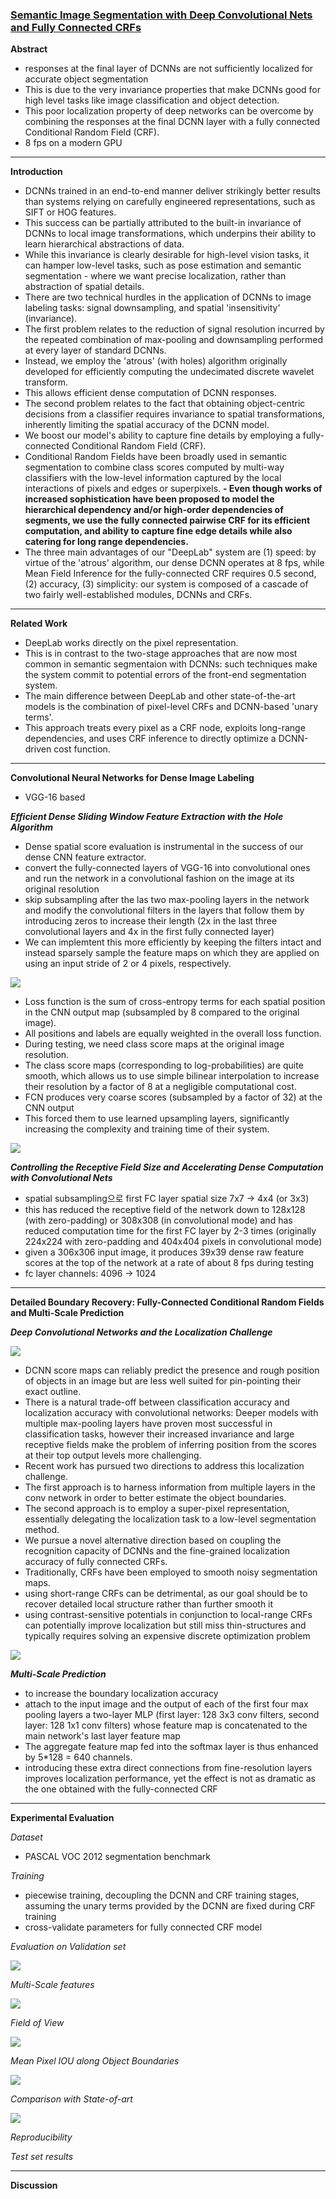 ### [Semantic Image Segmentation with Deep Convolutional Nets and Fully Connected CRFs](https://arxiv.org/pdf/1412.7062)

**Abstract**
- responses at the final layer of DCNNs are not sufficiently localized for accurate object segmentation
- This is due to the very invariance properties that make DCNNs good for high level tasks like image classification and object detection.
- This poor localization property of deep networks can be overcome by combining the responses at the final DCNN layer with a fully connected Conditional Random Field (CRF).
- 8 fps on a modern GPU
---

**Introduction**
- DCNNs trained in an end-to-end manner deliver strikingly better results than systems relying on carefully engineered representations, such as SIFT or HOG features.
- This success can be partially attributed to the built-in invariance of DCNNs to local image transformations, which underpins their ability to learn hierarchical abstractions of data.
- While this invariance is clearly desirable for high-level vision tasks, it can hamper low-level tasks, such as pose estimation and semantic segmentation - where we want precise localization, rather than abstraction of spatial details.
- There are two technical hurdles in the application of DCNNs to image labeling tasks: signal downsampling, and spatial 'insensitivity' (invariance).
- The first problem relates to the reduction of signal resolution incurred by the repeated combination of max-pooling and downsampling performed at every layer of standard DCNNs.
- Instead, we employ the 'atrous' (with holes) algorithm originally developed for efficiently computing the undecimated discrete wavelet transform.
- This allows efficient dense computation of DCNN responses.
- The second problem relates to the fact that obtaining object-centric decisions from a classifier requires invariance to spatial transformations, inherently limiting the spatial accuracy of the DCNN model.
- We boost our model's ability to capture fine details by employing a fully-connected Conditional Random Field (CRF).
- Conditional Random Fields have been broadly used in semantic segmentation to combine class scores computed by multi-way classifiers with the low-level information captured by the local interactions of pixels and edges or superpixels.
**- Even though works of increased sophistication have been proposed to model the hierarchical dependency and/or high-order dependencies of segments, we use the fully connected pairwise CRF for its efficient computation, and ability to capture fine edge details while also catering for long range dependencies.**
- The three main advantages of our "DeepLab" system are (1) speed: by virtue of the 'atrous' algorithm, our dense DCNN operates at 8 fps, while Mean Field Inference for the fully-connected CRF requires 0.5 second, (2) accuracy, (3) simplicity: our system is composed of a cascade of two fairly well-established modules, DCNNs and CRFs.
---

**Related Work**
- DeepLab works directly on the pixel representation.
- This is in contrast to the two-stage approaches that are now most common in semantic segmentaion with DCNNs: such techniques make the system commit to potential errors of the front-end segmentation system.
- The main difference between DeepLab and other state-of-the-art models is the combination of pixel-level CRFs and DCNN-based 'unary terms'.
- This approach treats every pixel as a CRF node, exploits long-range dependencies, and uses CRF inference to directly optimize a DCNN-driven cost function.
---

**Convolutional Neural Networks for Dense Image Labeling**
- VGG-16 based

**_Efficient Dense Sliding Window Feature Extraction with the Hole Algorithm_**
- Dense spatial score evaluation is instrumental in the success of our dense CNN feature extractor.
- convert the fully-connected layers of VGG-16 into convolutional ones and run the network in a convolutional fashion on the image at its original resolution
- skip subsampling after the las two max-pooling layers in the network and modify the convolutional filters in the layers that follow them by introducing zeros to increase their length (2x in the last three convolutional layers and 4x in the first fully connected layer)
- We can implemtent this more efficiently by keeping the filters intact and instead sparsely sample the feature maps on which they are applied on using an input stride of 2 or 4 pixels, respectively.

<img src="https://velog.velcdn.com/images/heayounchoi/post/89cc3653-09aa-456c-af2d-f492a8b35db5/image.png">

- Loss function is the sum of cross-entropy terms for each spatial position in the CNN output map (subsampled by 8 compared to the original image).
- All positions and labels are equally weighted in the overall loss function.
- During testing, we need class score maps at the original image resolution.
- The class score maps (corresponding to log-probabilities) are quite smooth, which allows us to use simple bilinear interpolation to increase their resolution by a factor of 8 at a negligible computational cost.
- FCN produces very coarse scores (subsampled by a factor of 32) at the CNN output
- This forced them to use learned upsampling layers, significantly increasing the complexity and training time of their system.

<img src="https://velog.velcdn.com/images/heayounchoi/post/2fa139b8-be4f-4b93-8a7e-0b55d0bd3d84/image.png">

**_Controlling the Receptive Field Size and Accelerating Dense Computation with Convolutional Nets_**
- spatial subsampling으로 first FC layer spatial size 7x7 -> 4x4 (or 3x3)
- this has reduced the receptive field of the network down to 128x128 (with zero-padding) or 308x308 (in convolutional mode) and has reduced computation time for the first FC layer by 2-3 times (originally 224x224 with zero-padding and 404x404 pixels in convolutional mode)
- given a 306x306 input image, it produces 39x39 dense raw feature scores at the top of the network at a rate of about 8 fps during testing
- fc layer channels: 4096 -> 1024
---

**Detailed Boundary Recovery: Fully-Connected Conditional Random Fields and Multi-Scale Prediction**

**_Deep Convolutional Networks and the Localization Challenge_**

<img src="https://velog.velcdn.com/images/heayounchoi/post/70a030a6-562a-41a3-af2d-d0db814c602e/image.png">

- DCNN score maps can reliably predict the presence and rough position of objects in an image but are less well suited for pin-pointing their exact outline.
- There is a natural trade-off between classification accuracy and localization accuracy with convolutional networks: Deeper models with multiple max-pooling layers have proven most successful in classification tasks, however their increased invariance and large receptive fields make the problem of inferring position from the scores at their top output levels more challenging.
- Recent work has pursued two directions to address this localization challenge.
- The first approach is to harness information from multiple layers in the conv network in order to better estimate the object boundaries.
- The second approach is to employ a super-pixel representation, essentially delegating the localization task to a low-level segmentation method.
- We pursue a novel alternative direction based on coupling the recognition capacity of DCNNs and the fine-grained localization accuracy of fully connected CRFs.
- Traditionally, CRFs have been employed to smooth noisy segmentation maps.
- using short-range CRFs can be detrimental, as our goal should be to recover detailed local structure rather than further smooth it
- using contrast-sensitive potentials in conjunction to local-range CRFs can potentially improve localization but still miss thin-structures and typically requires solving an expensive discrete optimization problem

<img src="https://velog.velcdn.com/images/heayounchoi/post/ddfd0d53-fa22-4f27-a3da-52c316738a40/image.png">

**_Multi-Scale Prediction_**
- to increase the boundary localization accuracy
- attach to the input image and the output of each of the first four max pooling layers a two-layer MLP (first layer: 128 3x3 conv filters, second layer: 128 1x1 conv filters) whose feature map is concatenated to the main network's last layer feature map
- The aggregate feature map fed into the softmax layer is thus enhanced by 5*128 = 640 channels.
- introducing these extra direct connections from fine-resolution layers improves localization performance, yet the effect is not as dramatic as the one obtained with the fully-connected CRF
---

**Experimental Evaluation**

_Dataset_
- PASCAL VOC 2012 segmentation benchmark

_Training_
- piecewise training, decoupling the DCNN and CRF training stages, assuming the unary terms provided by the DCNN are fixed during CRF training
- cross-validate parameters for fully connected CRF model

_Evaluation on Validation set_

<img src="https://velog.velcdn.com/images/heayounchoi/post/2b696917-b402-4f55-b618-9495c58b888f/image.png">

_Multi-Scale features_

<img src="https://velog.velcdn.com/images/heayounchoi/post/9629ef08-edd9-47f9-9653-bf7db3ad7b69/image.png">

_Field of View_

<img src="https://velog.velcdn.com/images/heayounchoi/post/d70987fb-8bd0-4f2b-aeab-ab523dd8dce7/image.png">

_Mean Pixel IOU along Object Boundaries_

<img src="https://velog.velcdn.com/images/heayounchoi/post/f37f93ef-6d9b-4187-8ebc-704ac2c19a63/image.png">

_Comparison with State-of-art_

<img src="https://velog.velcdn.com/images/heayounchoi/post/a52212d0-cb70-4093-be16-3b6543d86b4d/image.png">

_Reproducibility_

_Test set results_

---

**Discussion**
